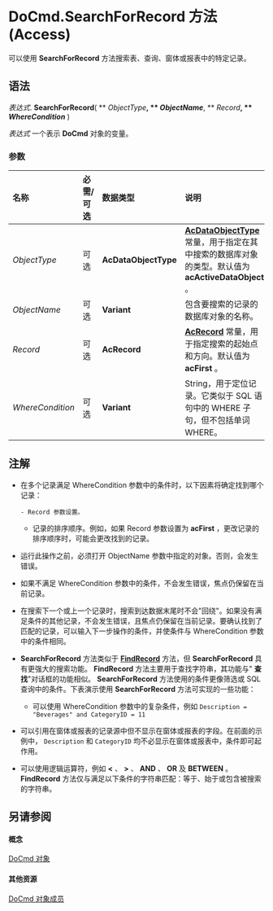 
# DoCmd.SearchForRecord 方法 (Access)

可以使用  **SearchForRecord** 方法搜索表、查询、窗体或报表中的特定记录。


## 语法

 _表达式_. **SearchForRecord**( ** _ObjectType_**, ** _ObjectName_**, ** _Record_**, ** _WhereCondition_** )

 _表达式_ 一个表示 **DoCmd** 对象的变量。


### 参数



|**名称**|**必需/可选**|**数据类型**|**说明**|
|:-----|:-----|:-----|:-----|
| _ObjectType_|可选|**AcDataObjectType**|**[AcDataObjectType](0e9f8481-ef01-2415-414a-64788c18e6ef.md)** 常量，用于指定在其中搜索的数据库对象的类型。默认值为 **acActiveDataObject** 。|
| _ObjectName_|可选|**Variant**|包含要搜索的记录的数据库对象的名称。|
| _Record_|可选|**AcRecord**|**[AcRecord](39ece328-d461-9f4d-a3af-205ed3228929.md)** 常量，用于指定搜索的起始点和方向。默认值为 **acFirst** 。|
| _WhereCondition_|可选|**Variant**|String，用于定位记录。它类似于 SQL 语句中的 WHERE 子句，但不包括单词 WHERE。|

## 注解




- 在多个记录满足 WhereCondition 参数中的条件时，以下因素将确定找到哪个记录：
    
      - Record 参数设置。
    
  - 记录的排序顺序。例如，如果 Record 参数设置为  **acFirst** ，更改记录的排序顺序时，可能会更改找到的记录。
    
- 运行此操作之前，必须打开 ObjectName 参数中指定的对象。否则，会发生错误。
    
- 如果不满足 WhereCondition 参数中的条件，不会发生错误，焦点仍保留在当前记录。
    
- 在搜索下一个或上一个记录时，搜索到达数据末尾时不会"回绕"。如果没有满足条件的其他记录，不会发生错误，且焦点仍保留在当前记录。要确认找到了匹配的记录，可以输入下一步操作的条件，并使条件与 WhereCondition 参数中的条件相同。
    
-  **SearchForRecord** 方法类似于 **[FindRecord](dc48bc3d-5408-40a8-509b-e52b48b26187.md)** 方法，但 **SearchForRecord** 具有更强大的搜索功能。 **FindRecord** 方法主要用于查找字符串，其功能与" **查找**"对话框的功能相似。 **SearchForRecord** 方法使用的条件更像筛选或 SQL 查询中的条件。下表演示使用 **SearchForRecord** 方法可实现的一些功能：
    
      - 可以使用 WhereCondition 参数中的复杂条件，例如  `Description = "Beverages" and CategoryID = 11`
    
    
    
  - 可以引用在窗体或报表的记录源中但不显示在窗体或报表的字段。在前面的示例中， `Description` 和 `CategoryID` 均不必显示在窗体或报表中，条件即可起作用。
    
  - 可以使用逻辑运算符，例如  **<** 、 **>** 、 **AND** 、 **OR** 及 **BETWEEN** 。 **FindRecord** 方法仅与满足以下条件的字符串匹配：等于、始于或包含被搜索的字符串。
    

## 另请参阅


#### 概念


[DoCmd 对象](3ce44cca-9979-0a1e-9787-079a52ce528f.md)
#### 其他资源


[DoCmd 对象成员](3e7ade9e-86e4-0751-188b-5d31c9101651.md)